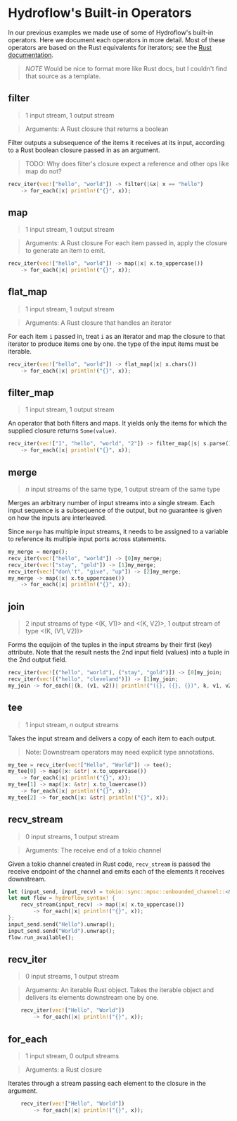 # Hydroflow's Built-in Operators

In our previous examples we made use of some of Hydroflow's built-in operators.
Here we document each operators in more detail. Most of these operators
are based on the Rust equivalents for iterators; see the [Rust documentation](https://doc.rust-lang.org/std/iter/trait.Iterator.html).

> *NOTE* Would be nice to format more like Rust docs, but I couldn't find that source as a template.

## filter

> 1 input stream, 1 output stream

> Arguments: A Rust closure that returns a boolean

Filter outputs a subsequence of the items it receives at its input, according to a
Rust boolean closure passed in as an argument.

> TODO: Why does filter's closure expect a reference and other ops like map do not?

```rust
recv_iter(vec!["hello", "world"]) -> filter(|&x| x == "hello")
    -> for_each(|x| println!("{}", x));
```

## map

> 1 input stream, 1 output stream

> Arguments: A Rust closure
For each item passed in, apply the closure to generate an item to emit.

```rust
recv_iter(vec!["hello", "world"]) -> map(|x| x.to_uppercase())
    -> for_each(|x| println!("{}", x));
```

## flat_map

> 1 input stream, 1 output stream

> Arguments: A Rust closure that handles an iterator

For each item `i` passed in, treat `i` as an iterator and map the closure to that
iterator to produce items one by one. the type of the input items must be iterable.

```rust
recv_iter(vec!["hello", "world"]) -> flat_map(|x| x.chars())
    -> for_each(|x| println!("{}", x));
```

## filter_map

> 1 input stream, 1 output stream

An operator that both filters and maps. It yields only the items for which the supplied closure returns `Some(value)`.

```rust
recv_iter(vec!["1", "hello", "world", "2"]) -> filter_map(|s| s.parse().ok())
    -> for_each(|x| println!("{}", x));
```

## merge

> *n* input streams of the same type, 1 output stream of the same type

Merges an arbitrary number of input streams into a single stream. Each input sequence is a subsequence of the output, but no guarantee is given on how the inputs are interleaved.

Since `merge` has multiple input streams, it needs to be assigned to
a variable to reference its multiple input ports across statements.

```rust
my_merge = merge();
recv_iter(vec!["hello", "world"]) -> [0]my_merge;
recv_iter(vec!["stay", "gold"]) -> [1]my_merge;
recv_iter(vec!["don\'t", "give", "up"]) -> [2]my_merge;
my_merge -> map(|x| x.to_uppercase()) 
    -> for_each(|x| println!("{}", x));
```

## join

> 2 input streams of type <(K, V1)> and <(K, V2)>, 1 output stream of type <(K, (V1, V2))>

Forms the equijoin of the tuples in the input streams by their first (key) attribute. Note that the result nests the 2nd input field (values) into a tuple in the 2nd output field.

```rust
recv_iter(vec![("hello", "world"), ("stay", "gold")]) -> [0]my_join;
recv_iter(vec![("hello", "cleveland")]) -> [1]my_join;
my_join -> for_each(|(k, (v1, v2))| println!("({}, ({}, {})", k, v1, v2));
```

## tee

> 1 input stream, *n* output streams

Takes the input stream and delivers a copy of each item to each output.
> Note: Downstream operators may need explicit type annotations.

```rust
my_tee = recv_iter(vec!["Hello", "World"]) -> tee();
my_tee[0] -> map(|x: &str| x.to_uppercase())
    -> for_each(|x| println!("{}", x));
my_tee[1] -> map(|x: &str| x.to_lowercase())
    -> for_each(|x| println!("{}", x));
my_tee[2] -> for_each(|x: &str| println!("{}", x));
```

## recv_stream

> 0 input streams, 1 output stream

> Arguments: The receive end of a tokio channel

Given a tokio channel created in Rust code, `recv_stream` 
is passed the receive endpoint of the channel and emits each of the
elements it receives downstream.

```rust
let (input_send, input_recv) = tokio::sync::mpsc::unbounded_channel::<&str>();
let mut flow = hydroflow_syntax! {
    recv_stream(input_recv) -> map(|x| x.to_uppercase()) 
        -> for_each(|x| println!("{}", x));
};
input_send.send("Hello").unwrap();
input_send.send("World").unwrap();
flow.run_available();
```

## recv_iter

> 0 input streams, 1 output stream

> Arguments: An iterable Rust object.
Takes the iterable object and delivers its elements downstream
one by one.

```rust
    recv_iter(vec!["Hello", "World"])
        -> for_each(|x| println!("{}", x));
```

## for_each

> 1 input stream, 0 output streams

> Arguments: a Rust closure

Iterates through a stream passing each element to the closure in the
argument.

```rust
    recv_iter(vec!["Hello", "World"])
        -> for_each(|x| println!("{}", x));
```